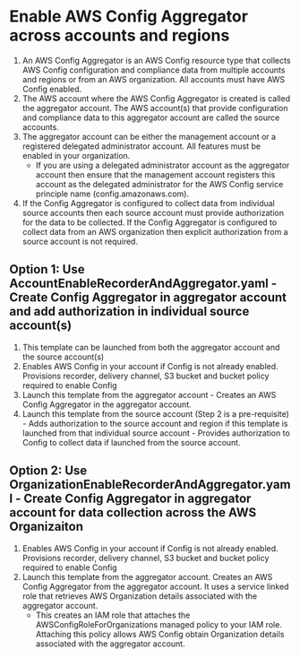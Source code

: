 <p align="center">
</p>

# Enable AWS Config Aggregator across accounts and regions

1. An AWS Config Aggregator is an AWS Config resource type that collects AWS Config configuration and compliance data from multiple accounts and regions or from an AWS organization. All accounts must have AWS Config enabled. 
2. The AWS account where the AWS Config Aggregator is created is called the aggregator account. The AWS account(s) that provide configuration and compliance data to this aggregator account are called the source accounts.
3. The aggregator account can be either the management account or a registered delegated administrator account. All features must be enabled in your organization.
	- If you are using a delegated administrator account as the aggregator account then ensure that the management account registers this account as the delegated administrator for the AWS Config service principle name (config.amazonaws.com).
4. If the Config Aggregator is configured to collect data from individual source accounts then each source account must provide authorization for the data to be collected. If the Config Aggregator is configured to collect data from an AWS organization then explicit authorization from a source account is not required.

## Option 1: Use AccountEnableRecorderAndAggregator.yaml - Create Config Aggregator in aggregator account and add authorization in individual source account(s)

1. This template can be launched from both the aggregator account and the source account(s)
1. Enables AWS Config in your account if Config is not already enabled. Provisions recorder, delivery channel, S3 bucket and bucket policy required to enable Config
2. Launch this template from the aggregator account -  Creates an AWS Config Aggregator in the aggregator account.
3. Launch this template from the source account (Step 2 is a pre-requisite) - Adds authorization to the source account and region if this template is launched from that individual source account - Provides authorization to Config to collect data if launched from the source account.

## Option 2: Use OrganizationEnableRecorderAndAggregator.yaml - Create Config Aggregator in aggregator account for data collection across the AWS Organizaiton

1. Enables AWS Config in your account if Config is not already enabled. Provisions recorder, delivery channel, S3 bucket and bucket policy required to enable Config
2. Launch this template from the aggregator account. Creates an AWS Config Aggregator from the aggregator account. It uses a service linked role that retrieves AWS Organization details associated with the aggregator account.
	- This creates an IAM role that attaches the AWSConfigRoleForOrganizations managed policy to your IAM role. Attaching this policy allows AWS Config obtain Organization details associated with the aggregator account.












